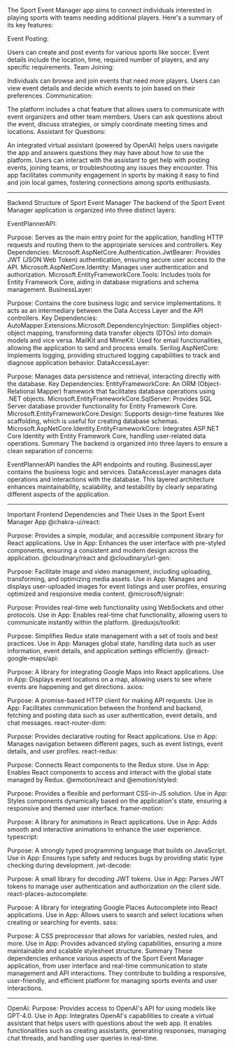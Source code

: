 The Sport Event Manager app aims to connect individuals interested in playing sports with teams needing additional players. Here's a summary of its key features:

Event Posting:

Users can create and post events for various sports like soccer.
Event details include the location, time, required number of players, and any specific requirements.
Team Joining:

Individuals can browse and join events that need more players.
Users can view event details and decide which events to join based on their preferences.
Communication:

The platform includes a chat feature that allows users to communicate with event organizers and other team members.
Users can ask questions about the event, discuss strategies, or simply coordinate meeting times and locations.
Assistant for Questions:

An integrated virtual assistant (powered by OpenAI) helps users navigate the app and answers questions they may have about how to use the platform.
Users can interact with the assistant to get help with posting events, joining teams, or troubleshooting any issues they encounter.
This app facilitates community engagement in sports by making it easy to find and join local games, fostering connections among sports enthusiasts.


-----------------------------------------------------------------------------------------------------------------------------------------------



Backend Structure of Sport Event Manager
The backend of the Sport Event Manager application is organized into three distinct layers:

EventPlannerAPI:

Purpose: Serves as the main entry point for the application, handling HTTP requests and routing them to the appropriate services and controllers.
Key Dependencies:
Microsoft.AspNetCore.Authentication.JwtBearer: Provides JWT (JSON Web Token) authentication, ensuring secure user access to the API.
Microsoft.AspNetCore.Identity: Manages user authentication and authorization.
Microsoft.EntityFrameworkCore.Tools: Includes tools for Entity Framework Core, aiding in database migrations and schema management.
BusinessLayer:

Purpose: Contains the core business logic and service implementations. It acts as an intermediary between the Data Access Layer and the API controllers.
Key Dependencies:
AutoMapper.Extensions.Microsoft.DependencyInjection: Simplifies object-object mapping, transforming data transfer objects (DTOs) into domain models and vice versa.
MailKit and MimeKit: Used for email functionalities, allowing the application to send and process emails.
Serilog.AspNetCore: Implements logging, providing structured logging capabilities to track and diagnose application behavior.
DataAccessLayer:

Purpose: Manages data persistence and retrieval, interacting directly with the database.
Key Dependencies:
EntityFrameworkCore: An ORM (Object-Relational Mapper) framework that facilitates database operations using .NET objects.
Microsoft.EntityFrameworkCore.SqlServer: Provides SQL Server database provider functionality for Entity Framework Core.
Microsoft.EntityFrameworkCore.Design: Supports design-time features like scaffolding, which is useful for creating database schemas.
Microsoft.AspNetCore.Identity.EntityFrameworkCore: Integrates ASP.NET Core Identity with Entity Framework Core, handling user-related data operations.
Summary
The backend is organized into three layers to ensure a clean separation of concerns:

EventPlannerAPI handles the API endpoints and routing.
BusinessLayer contains the business logic and services.
DataAccessLayer manages data operations and interactions with the database.
This layered architecture enhances maintainability, scalability, and testability by clearly separating different aspects of the application.



-----------------------------------------------------------------------------------------------------------------------------------------------


Important Frontend Dependencies and Their Uses in the Sport Event Manager App
@chakra-ui/react:

Purpose: Provides a simple, modular, and accessible component library for React applications.
Use in App: Enhances the user interface with pre-styled components, ensuring a consistent and modern design across the application.
@cloudinary/react and @cloudinary/url-gen:

Purpose: Facilitate image and video management, including uploading, transforming, and optimizing media assets.
Use in App: Manages and displays user-uploaded images for event listings and user profiles, ensuring optimized and responsive media content.
@microsoft/signalr:

Purpose: Provides real-time web functionality using WebSockets and other protocols.
Use in App: Enables real-time chat functionality, allowing users to communicate instantly within the platform.
@reduxjs/toolkit:

Purpose: Simplifies Redux state management with a set of tools and best practices.
Use in App: Manages global state, handling data such as user information, event details, and application settings efficiently.
@react-google-maps/api:

Purpose: A library for integrating Google Maps into React applications.
Use in App: Displays event locations on a map, allowing users to see where events are happening and get directions.
axios:

Purpose: A promise-based HTTP client for making API requests.
Use in App: Facilitates communication between the frontend and backend, fetching and posting data such as user authentication, event details, and chat messages.
react-router-dom:

Purpose: Provides declarative routing for React applications.
Use in App: Manages navigation between different pages, such as event listings, event details, and user profiles.
react-redux:

Purpose: Connects React components to the Redux store.
Use in App: Enables React components to access and interact with the global state managed by Redux.
@emotion/react and @emotion/styled:

Purpose: Provides a flexible and performant CSS-in-JS solution.
Use in App: Styles components dynamically based on the application's state, ensuring a responsive and themed user interface.
framer-motion:

Purpose: A library for animations in React applications.
Use in App: Adds smooth and interactive animations to enhance the user experience.
typescript:

Purpose: A strongly typed programming language that builds on JavaScript.
Use in App: Ensures type safety and reduces bugs by providing static type checking during development.
jwt-decode:

Purpose: A small library for decoding JWT tokens.
Use in App: Parses JWT tokens to manage user authentication and authorization on the client side.
react-places-autocomplete:

Purpose: A library for integrating Google Places Autocomplete into React applications.
Use in App: Allows users to search and select locations when creating or searching for events.
sass:

Purpose: A CSS preprocessor that allows for variables, nested rules, and more.
Use in App: Provides advanced styling capabilities, ensuring a more maintainable and scalable stylesheet structure.
Summary
These dependencies enhance various aspects of the Sport Event Manager application, from user interface and real-time communication to state management and API interactions. They contribute to building a responsive, user-friendly, and efficient platform for managing sports events and user interactions.



-----------------------------------------------------------------------------------------------------------------------------------------------


OpenAi:
Purpose: Provides access to OpenAI's API for using models like GPT-4.0.
Use in App: Integrates OpenAI's capabilities to create a virtual assistant that helps users with questions about the web app. It enables functionalities such as creating assistants, generating responses, managing chat threads, and handling user queries in real-time.





